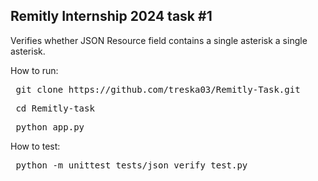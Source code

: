 <h2>Remitly Internship 2024 task #1</h2>

Verifies whether JSON Resource field contains a single asterisk a single asterisk.

How to run:
<pre> git clone https://github.com/treska03/Remitly-Task.git</pre>
<pre> cd Remitly-task </pre>
<pre> python app.py </pre>

How to test:
<pre> python -m unittest tests/json_verify_test.py </pre>